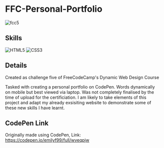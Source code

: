 # FFC-Personal-Portfolio
![fcc5](https://user-images.githubusercontent.com/72047699/133952415-ef6c151b-d22a-47fb-a025-27790b5ac924.PNG)

## Skills
![HTML5](https://img.shields.io/badge/html5-%23E34F26.svg?style=for-the-badge&logo=html5&logoColor=white)
![CSS3](https://img.shields.io/badge/css3-%231572B6.svg?style=for-the-badge&logo=css3&logoColor=white)

## Details
Created as challenge five of FreeCodeCamp's Dynamic Web Design Course

Tasked with creating a personal portfolio on CodePen.
Words dynamically on mobile but best viewed via laptop. Was not completely finalised by the time of upload for the certificiation.
I am likely to take elements of this project and adapt my already exsisiting website to demonstrate some of these new skills I have learnt.

## CodePen Link
Originally made using CodePen, Link: https://codepen.io/emilyf99/full/wveqpjw

